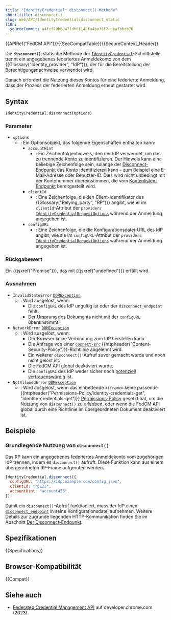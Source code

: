 ```yaml
---
title: "IdentityCredential: disconnect()-Methode"
short-title: disconnect()
slug: Web/API/IdentityCredential/disconnect_static
l10n:
  sourceCommit: a4fcf79b60471db6f148fa4ba36f2cdeafbbeb70
---
```


{{APIRef("FedCM API")}}{{SeeCompatTable}}{{SecureContext_Header}}

Die **`disconnect()`**-statische Methode der [`IdentityCredential`](/de/docs/Web/API/IdentityCredential)-Schnittstelle trennt ein angegebenes federiertes Anmeldekonto von dem {{Glossary("Identity_provider", "IdP")}}, der für die Bereitstellung der Berechtigungsnachweise verwendet wird.

Danach erfordert die Nutzung dieses Kontos für eine federierte Anmeldung, dass der Prozess der federierten Anmeldung erneut gestartet wird.

## Syntax

```js-nolint
IdentityCredential.disconnect(options)
```

### Parameter

- `options`
  - : Ein Optionsobjekt, das folgende Eigenschaften enthalten kann:
    - `accountHint`
      - : Ein Zeichenfolgenhinweis, den der IdP verwendet, um das zu trennende Konto zu identifizieren. Der Hinweis kann eine beliebige Zeichenfolge sein, solange der [Disconnect-Endpunkt](/de/docs/Web/API/FedCM_API/IDP_integration#the_disconnect_endpoint) das Konto identifizieren kann – zum Beispiel eine E-Mail-Adresse oder Benutzer-ID. Dies wird nicht unbedingt mit der Kontonummer übereinstimmen, die vom [Kontenlisten-Endpunkt](/de/docs/Web/API/FedCM_API/IDP_integration#the_accounts_list_endpoint) bereitgestellt wird.
    - `clientId`
      - : Eine Zeichenfolge, die den Client-Identifikator des {{Glossary("Relying_party", "RP")}} angibt, wie er im `clientId`-Attribut der `providers` [`IdentityCredentialRequestOptions`](/de/docs/Web/API/IdentityCredentialRequestOptions#clientid) während der Anmeldung angegeben ist.
    - `configURL`
      - : Eine Zeichenfolge, die die Konfigurationsdatei-URL des IdP angibt, wie sie im `configURL`-Attribut der `providers` [`IdentityCredentialRequestOptions`](/de/docs/Web/API/IdentityCredentialRequestOptions#configurl) während der Anmeldung angegeben ist.

### Rückgabewert

Ein {{jsxref("Promise")}}, das mit {{jsxref("undefined")}} erfüllt wird.

### Ausnahmen

- `InvalidStateError` [`DOMException`](/de/docs/Web/API/DOMException)
  - : Wird ausgelöst, wenn:
    - Die `configURL` des IdP ungültig ist oder der `disconnect_endpoint` fehlt.
    - Der Ursprung des Dokuments nicht mit der `configURL` übereinstimmt.
- `NetworkError` [`DOMException`](/de/docs/Web/API/DOMException)
  - : Wird ausgelöst, wenn:
    - Der Browser keine Verbindung zum IdP herstellen kann.
    - Die Anfrage von einer [`connect-src`](/de/docs/Web/HTTP/Reference/Headers/Content-Security-Policy/connect-src) {{httpheader("Content-Security-Policy")}}-Richtlinie abgelehnt wird.
    - Ein weiterer `disconnect()`-Aufruf zuvor gemacht wurde und noch nicht gelöst ist.
    - Die FedCM API global deaktiviert wurde.
    - Die `configURL` des IdP weder sicher noch [potenziell vertrauenswürdig](/de/docs/Web/Security/Secure_Contexts#potentially_trustworthy_origins) ist.
- `NotAllowedError` [`DOMException`](/de/docs/Web/API/DOMException)
  - : Wird ausgelöst, wenn das einbettende `<iframe>` keine passende {{httpheader("Permissions-Policy/identity-credentials-get", "identity-credentials-get")}} [Permissions-Policy](/de/docs/Web/HTTP/Guides/Permissions_Policy) gesetzt hat, um die Nutzung von `disconnect()` zu erlauben, oder wenn die FedCM API global durch eine Richtlinie im übergeordneten Dokument deaktiviert ist.

## Beispiele

### Grundlegende Nutzung von `disconnect()`

Das RP kann ein angegebenes federiertes Anmeldekonto vom zugehörigen IdP trennen, indem es `disconnect()` aufruft. Diese Funktion kann aus einem übergeordneten RP-Frame aufgerufen werden.

```js
IdentityCredential.disconnect({
  configURL: "https://idp.example.com/config.json",
  clientId: "rp123",
  accountHint: "account456",
});
```

Damit ein `disconnect()`-Aufruf funktioniert, muss der IdP einen [`disconnect_endpoint`](/de/docs/Web/API/FedCM_API/IDP_integration#disconnect_endpoint) in seine Konfigurationsdatei aufnehmen. Weitere Details zur zugrunde liegenden HTTP-Kommunikation finden Sie im Abschnitt [Der Disconnect-Endpunkt](/de/docs/Web/API/FedCM_API/IDP_integration#the_disconnect_endpoint).

## Spezifikationen

{{Specifications}}

## Browser-Kompatibilität

{{Compat}}

## Siehe auch

- [Federated Credential Management API](https://developer.chrome.com/docs/identity/fedcm/overview) auf developer.chrome.com (2023)
